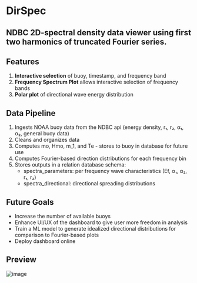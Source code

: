 # **DirSpec**
## NDBC 2D-spectral density data viewer using first two harmonics of truncated Fourier series.

## Features
1. **Interactive selection** of buoy, timestamp, and frequency band
2. **Frequency Spectrum Plot** allows interactive selection of frequency bands
3. **Polar plot** of directional wave energy distribution

## Data Pipeline
1. Ingests NOAA buoy data from the NDBC api (energy density, r₁, r₂, α₁, α₂, general buoy data)
2. Cleans and organizes data
3. Computes mo, Hmo, m_1, and Te - stores to buoy in database for future use
4. Computes Fourier-based direction distributions for each frequency bin
5. Stores outputs in a relation database schema:
   - spectra_parameters: per frequency wave characteristics (Ef, α₁, α₂, r₁, r₂)
   - spectra_directional: directional spreading distributions
  
## Future Goals
- Increase the number of available buoys
- Enhance UI/UX of the dashboard to give user more freedom in analysis
- Train a ML model to generate idealized directional distributions for comparison to Fourier-based plots
- Deploy dashboard online

## Preview

![image](https://github.com/user-attachments/assets/42c106e2-5b3f-4bbd-bd42-ccc2c721d0bf)
